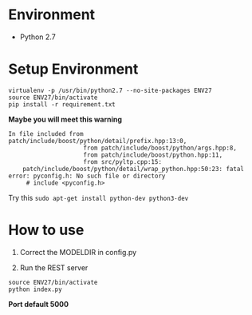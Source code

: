 # Environment
* Python 2.7

# Setup Environment

```shell
virtualenv -p /usr/bin/python2.7 --no-site-packages ENV27
source ENV27/bin/activate
pip install -r requirement.txt
```

**Maybe you will meet this warning**
```
In file included from patch/include/boost/python/detail/prefix.hpp:13:0,
                     from patch/include/boost/python/args.hpp:8,
                     from patch/include/boost/python.hpp:11,
                     from src/pyltp.cpp:15:
    patch/include/boost/python/detail/wrap_python.hpp:50:23: fatal error: pyconfig.h: No such file or directory
     # include <pyconfig.h>
```

Try this
` sudo apt-get install python-dev python3-dev `

# How to use
1. Correct the MODELDIR in config.py

2. Run the REST server
```
source ENV27/bin/activate
python index.py
```
**Port default 5000**